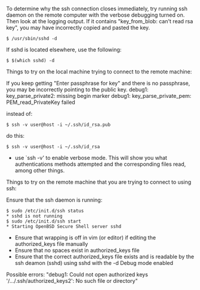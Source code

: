 To determine why the ssh connection closes immediately, try running ssh daemon on the remote computer with the verbose debugging turned on. Then look at the logging output. If it contains "key_from_blob: can't read rsa key", you may have incorrectly copied and pasted the key.
```
$ /usr/sbin/sshd -d
```
If sshd is located elsewhere, use the following:
```
$ $(which sshd) -d
```
Things to try on the local machine trying to connect to the remote machine:

If you keep getting "Enter passphrase for key" and there is no passphrase, you may be incorrectly pointing to the public key.
debug1: key_parse_private2: missing begin marker
debug1: key_parse_private_pem: PEM_read_PrivateKey failed


instead of:
```
$ ssh -v user@host -i ~/.ssh/id_rsa.pub
```
do this:
```
$ ssh -v user@host -i ~/.ssh/id_rsa
```
* use `ssh -v'  to enable verbose mode. This will show you what authentications methods attempted and the corresponding files read, among other things.


Things to try on the remote machine that you are trying to connect to using ssh:

Ensure that the ssh daemon is running:
```
$ sudo /etc/init.d/ssh status
* sshd is not running
$ sudo /etc/init.d/ssh start
* Starting OpenBSD Secure Shell server sshd
```
* Ensure that wrapping is off in vim (or editor) if editing the authorized_keys file manually
* Ensure that no spaces exist in authorized_keys file
* Ensure that the correct authorized_keys file exists and is readable
by the ssh deamon (sshd) using sshd with the -d Debug mode enabled


Possible errors: "debug1: Could not open authorized keys '/.../.ssh/authorized_keys2': No such file or directory"